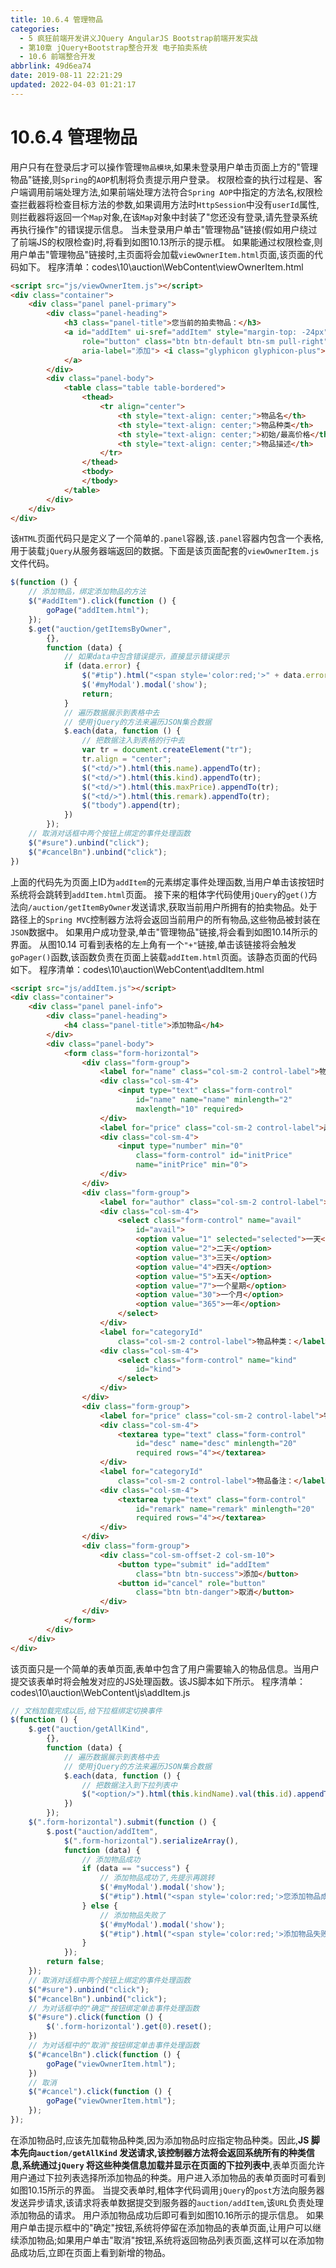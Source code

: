 ```yaml
---
title: 10.6.4 管理物品
categories: 
  - 5 疯狂前端开发讲义JQuery AngularJS Bootstrap前端开发实战
  - 第10章 jQuery+Bootstrap整合开发 电子拍卖系统
  - 10.6 前端整合开发
abbrlink: 49d6ea74
date: 2019-08-11 22:21:29
updated: 2022-04-03 01:21:17
---
```

# 10.6.4 管理物品 #
用户只有在登录后才可以操作管理`物品模块`,如果未登录用户单击页面上方的"管理物品"链接,则`Spring`的`AOP`机制将负责提示用户登录。
权限检查的执行过程是、客户端调用前端处理方法,如果前端处理方法符合`Spring AOP`中指定的方法名,权限检查拦截器将检查目标方法的参数,如果调用方法时`HttpSession`中没有`userId`属性,则拦截器将返回一个`Map`对象,在该`Map`对象中封装了"您还没有登录,请先登录系统再执行操作"的错误提示信息。
当未登录用户单击"管理物品"链接(假如用户绕过了前端JS的权限检查)时,将看到如图10.13所示的提示框。
如果能通过权限检查,则用户单击"管理物品"链接时,主页面将会加载`viewOwnerItem.html`页面,该页面的代码如下。
程序清单：codes\10\auction\WebContent\viewOwnerItem.html
```html
<script src="js/viewOwnerItem.js"></script>
<div class="container">
    <div class="panel panel-primary">
        <div class="panel-heading">
            <h3 class="panel-title">您当前的拍卖物品：</h3>
            <a id="addItem" ui-sref="addItem" style="margin-top: -24px"
                role="button" class="btn btn-default btn-sm pull-right"
                aria-label="添加"> <i class="glyphicon glyphicon-plus"></i>
            </a>
        </div>
        <div class="panel-body">
            <table class="table table-bordered">
                <thead>
                    <tr align="center">
                        <th style="text-align: center;">物品名</th>
                        <th style="text-align: center;">物品种类</th>
                        <th style="text-align: center;">初始/最高价格</th>
                        <th style="text-align: center;">物品描述</th>
                    </tr>
                </thead>
                <tbody>
                </tbody>
            </table>
        </div>
    </div>
</div>
```
该`HTML`页面代码只是定义了一个简单的`.panel`容器,该`.panel`容器内包含一个表格,用于装载`jQuery`从服务器端返回的数据。下面是该页面配套的`viewOwnerItem.js`文件代码。
```javascript
$(function () {
    // 添加物品，绑定添加物品的方法 
    $("#addItem").click(function () {
        goPage("addItem.html");
    });
    $.get("auction/getItemsByOwner",
        {},
        function (data) {
            // 如果data中包含错误提示，直接显示错误提示
            if (data.error) {
                $("#tip").html("<span style='color:red;'>" + data.error + "</span>");
                $('#myModal').modal('show');
                return;
            }
            // 遍历数据展示到表格中去
            // 使用jQuery的方法来遍历JSON集合数据 
            $.each(data, function () {
                // 把数据注入到表格的行中去 
                var tr = document.createElement("tr");
                tr.align = "center";
                $("<td/>").html(this.name).appendTo(tr);
                $("<td/>").html(this.kind).appendTo(tr);
                $("<td/>").html(this.maxPrice).appendTo(tr);
                $("<td/>").html(this.remark).appendTo(tr);
                $("tbody").append(tr);
            })
        });
    // 取消对话框中两个按钮上绑定的事件处理函数
    $("#sure").unbind("click");
    $("#cancelBn").unbind("click");
})
```
上面的代码先为页面上ID为`addItem`的元素绑定事件处理函数,当用户单击该按钮时系统将会跳转到`addItem.html`页面。
接下来的粗体字代码使用`jQuery`的`get()`方法向`/auction/getItemByOwner`发送请求,获取当前用户所拥有的拍卖物品。处于路径上的`Spring MVC`控制器方法将会返回当前用户的所有物品,这些物品被封装在`JSON`数据中。
如果用户成功登录,单击"管理物品"链接,将会看到如图10.14所示的界面。
从图10.14 可看到表格的左上角有一个`"+"`链接,单击该链接将会触发`goPager()`函数,该函数负责在页面上装载`addItem.html`页面。该静态页面的代码如下。
程序清单：codes\10\auction\WebContent\addItem.html
```html
<script src="js/addItem.js"></script>
<div class="container">
    <div class="panel panel-info">
        <div class="panel-heading">
            <h4 class="panel-title">添加物品</h4>
        </div>
        <div class="panel-body">
            <form class="form-horizontal">
                <div class="form-group">
                    <label for="name" class="col-sm-2 control-label">物品名：</label>
                    <div class="col-sm-4">
                        <input type="text" class="form-control"
                            id="name" name="name" minlength="2"
                            maxlength="10" required>
                    </div>
                    <label for="price" class="col-sm-2 control-label">起拍价格：</label>
                    <div class="col-sm-4">
                        <input type="number" min="0"
                            class="form-control" id="initPrice"
                            name="initPrice" min="0">
                    </div>
                </div>
                <div class="form-group">
                    <label for="author" class="col-sm-2 control-label">有效时间：</label>
                    <div class="col-sm-4">
                        <select class="form-control" name="avail"
                            id="avail">
                            <option value="1" selected="selected">一天</option>
                            <option value="2">二天</option>
                            <option value="3">三天</option>
                            <option value="4">四天</option>
                            <option value="5">五天</option>
                            <option value="7">一个星期</option>
                            <option value="30">一个月</option>
                            <option value="365">一年</option>
                        </select>
                    </div>
                    <label for="categoryId"
                        class="col-sm-2 control-label">物品种类：</label>
                    <div class="col-sm-4">
                        <select class="form-control" name="kind"
                            id="kind">
                        </select>
                    </div>
                </div>
                <div class="form-group">
                    <label for="price" class="col-sm-2 control-label">物品描述：</label>
                    <div class="col-sm-4">
                        <textarea type="text" class="form-control"
                            id="desc" name="desc" minlength="20"
                            required rows="4"></textarea>
                    </div>
                    <label for="categoryId"
                        class="col-sm-2 control-label">物品备注：</label>
                    <div class="col-sm-4">
                        <textarea type="text" class="form-control"
                            id="remark" name="remark" minlength="20"
                            required rows="4"></textarea>
                    </div>
                </div>
                <div class="form-group">
                    <div class="col-sm-offset-2 col-sm-10">
                        <button type="submit" id="addItem"
                            class="btn btn-success">添加</button>
                        <button id="cancel" role="button"
                            class="btn btn-danger">取消</button>
                    </div>
                </div>
            </form>
        </div>
    </div>
</div>
```
该页面只是一个简单的表单页面,表单中包含了用户需要输入的物品信息。当用户提交该表单时将会触发对应的JS处理函数。该JS脚本如下所示。
程序清单：codes\10\auction\WebContent\js\addItem.js
```javascript
// 文档加载完成以后,给下拉框绑定切换事件 
$(function () {
    $.get("auction/getAllKind",
        {},
        function (data) {
            // 遍历数据展示到表格中去
            // 使用jQuery的方法来遍历JSON集合数据
            $.each(data, function () {
                // 把数据注入到下拉列表中
                $("<option/>").html(this.kindName).val(this.id).appendTo("#kind");
            })
        });
    $(".form-horizontal").submit(function () {
        $.post("auction/addItem",
            $(".form-horizontal").serializeArray(),
            function (data) {
                // 添加物品成功
                if (data == "success") {
                    // 添加物品成功了,先提示再跳转
                    $('#myModal').modal('show');
                    $("#tip").html("<span style='color:red;'>您添加物品成功了,请问要继续吗?</span>");
                } else {
                    // 添加物品失败了
                    $('#myModal').modal('show');
                    $("#tip").html("<span style='color:red;'>添加物品失败了</span>");
                }
            });
        return false;
    });
    // 取消对话框中两个按钮上绑定的事件处理函数
    $("#sure").unbind("click");
    $("#cancelBn").unbind("click");
    // 为对话框中的"确定"按钮绑定单击事件处理函数
    $("#sure").click(function () {
        $('.form-horizontal').get(0).reset();
    })
    // 为对话框中的"取消"按钮绑定单击事件处理函数    
    $("#cancelBn").click(function () {
        goPage("viewOwnerItem.html");
    })
    // 取消 
    $("#cancel").click(function () {
        goPage("viewOwnerItem.html");
    });
});
```
在添加物品时,应该先加载物品种类,因为添加物品时应指定物品种类。因此,**JS 脚本先向`auction/getAllKind` 发送请求,该控制器方法将会返回系统所有的种类信息,系统通过`jQuery` 将这些种类信息加载并显示在页面的下拉列表中**,表单页面允许用户通过下拉列表选择所添加物品的种类。用户进入添加物品的表单页面时可看到如图10.15所示的界面。
当提交表单时,粗体字代码调用`jQuery`的`post`方法向服务器发送异步请求,该请求将表单数据提交到服务器的`auction/addItem`,该`URL`负责处理添加物品的请求。
用户添加物品成功后即可看到如图10.16所示的提示信息。
如果用户单击提示框中的"确定"按钮,系统将停留在添加物品的表单页面,让用户可以继续添加物品;如果用户单击"取消"按钮,系统将返回物品列表页面,这样可以在添加物品成功后,立即在页面上看到新增的物品。


